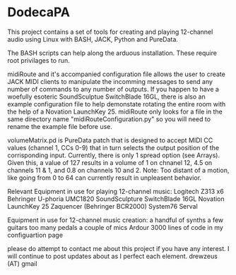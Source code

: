 # DodecaPA
This project contains a set of tools for creating and playing 12-channel audio using Linux with BASH, JACK, Python and PureData.

The BASH scripts can help along the arduous installation.  These require root privilages to run.

midiRoute and it's accompanied configuration file allows the user to create JACK MIDI clients to manipulate the incomming messages to send any number of commands to any number of outputs.  If you happen to have a woefully esoteric SoundSculptue SwitchBlade 16GL, there is also an example configuration file to help demonstate rotating the entire room with the help of a Novation LaunchKey 25.  midiRoute only looks for a file in the same directory name "midiRouteConfiguration.py" so you will need to rename the example file before use.

volumeMatrix.pd is PureData patch that is designed to accept MIDI CC values (channel 1, CCs 0-9) that in turn selects the output position of the corrisponding input.  Currently, there is only 1 spread option (see Arrays).  Given this, a value of 127 results in a volume of 1 on chnanel 12, 4.5 on channels 11 & 1, and 0.8 on channels 10 and 2.  Note: Too distant of a motion, like going from 0 to 64 can currently result in unpleasent behavior.

Relevant Equipment in use for playing 12-channel music:
Logitech Z313   x6
Behringer U-phoria UMC1820
SoundSculpture SwitchBlade 16GL
Novation LaunchKey 25
Zaquencer (Behringer BCR2000)
System76 Serval

Equipment in use for 12-channel music creation:
a handful of synths
a few guitars
too many pedals
a couple of mics
Ardour
3000 lines of code in my configuartion page

please do attempt to contact me about this project if you have any interest.  I will continue to post updates about as I perfect each element.
drewzeus (AT) gmail
